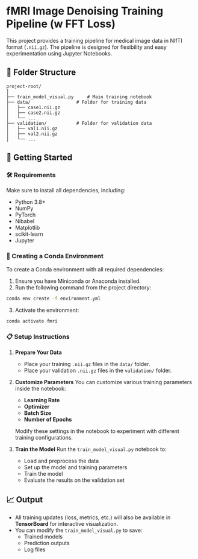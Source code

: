 # fMRI Image Denoising Training Pipeline (w FFT Loss)

This project provides a training pipeline for medical image data in NIfTI format (`.nii.gz`). The pipeline is designed for flexibility and easy experimentation using Jupyter Notebooks.

## 📁 Folder Structure

```
project-root/
│
├── train_model_visual.py     # Main training notebook
├── data/                 # Folder for training data
│   ├── case1.nii.gz
│   ├── case2.nii.gz
│   └── ...
├── validation/           # Folder for validation data
│   ├── val1.nii.gz
│   ├── val2.nii.gz
│   └── ...
```

## 🚀 Getting Started

### 🛠 Requirements

Make sure to install all dependencies, including:

- Python 3.8+
- NumPy
- PyTorch
- Nibabel
- Matplotlib
- scikit-learn
- Jupyter

### 🧪 Creating a Conda Environment

To create a Conda environment with all required dependencies:

1. Ensure you have Miniconda or Anaconda installed.
2. Run the following command from the project directory:

```bash
conda env create -f environment.yml
```

3. Activate the environment:

```bash
conda activate fmri
```

### 📋 Setup Instructions

1. **Prepare Your Data**
   - Place your training `.nii.gz` files in the `data/` folder.
   - Place your validation `.nii.gz` files in the `validation/` folder.

2. **Customize Parameters**
   You can customize various training parameters inside the notebook:
   - **Learning Rate**
   - **Optimizer**
   - **Batch Size**
   - **Number of Epochs**
   
   Modify these settings in the notebook to experiment with different training configurations.

3. **Train the Model**
   Run the `train_model_visual.py` notebook to:
   - Load and preprocess the data
   - Set up the model and training parameters
   - Train the model
   - Evaluate the results on the validation set

## 📈 Output

- All training updates (loss, metrics, etc.) will also be available in **TensorBoard** for interactive visualization.
- You can modify the `train_model_visual.py` to save:
  - Trained models
  - Prediction outputs
  - Log files
